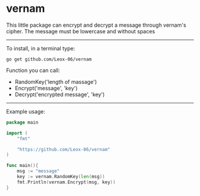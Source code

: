 # vernam
This little package can encrypt and decrypt a message through vernam's cipher. The message must be lowercase and without spaces
___
To install, in a terminal type:

```
go get github.com/Leox-06/vernam
```

Function you can call:
* RandomKey('length of massage')
* Encrypt('message', 'key')
* Decrypt('encrypted message', 'key')


___
Example usage:

```go
package main

import (
	"fmt"

	"https://github.com/Leox-06/vernam"
)

func main(){
	msg := "message"
	key := vernam.RandomKey(len(msg))
	fmt.Println(vernam.Encrypt(msg, key))
}
```
